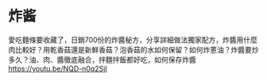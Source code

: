 # 炸酱

愛吃麵條要收藏了，日銷700份的炸醬秘方，分享詳細做法獨家配方，炸醬用什麼肉比較好？用乾香菇還是新鮮香菇？泡香菇的水如何保留？如何炸蔥油？炸醬要炒多久？油、肉、醬徹底融合，拌麵拌飯都好吃，如何保存炸醬 
https://youtu.be/NQD-n0q2SjI

